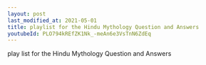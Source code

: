 ```yaml
---
layout: post
last_modified_at: 2021-05-01
title: playlist for the Hindu Mythology Question and Answers
youtubeId: PLO794kREfZK1Nk_-meAn6e3VsTnN6ZdEq
---
```

 
 
play list for the Hindu Mythology Question and Answers
